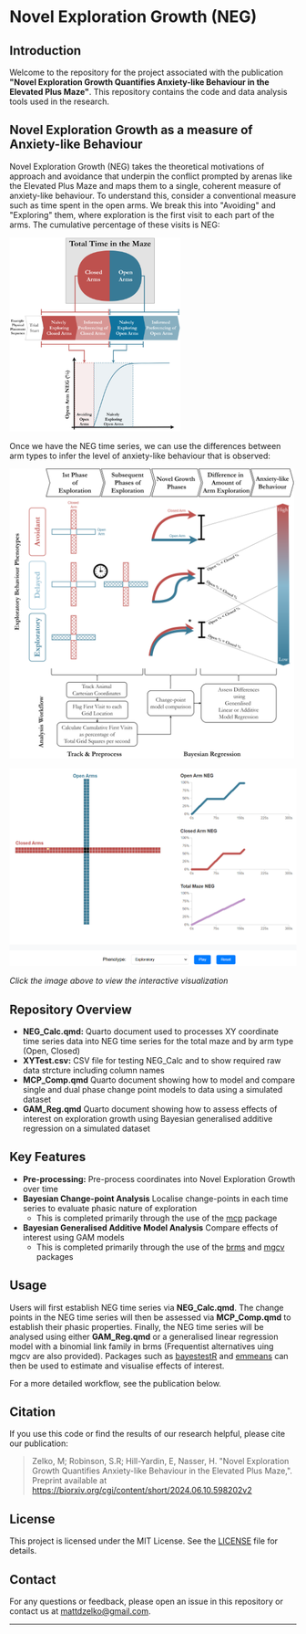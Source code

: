 # Novel Exploration Growth (NEG)

## Introduction

Welcome to the repository for the project associated with the publication **"Novel Exploration Growth Quantifies Anxiety-like Behaviour in the Elevated Plus Maze"**. This repository contains the code and data analysis tools used in the research.

## Novel Exploration Growth as a measure of Anxiety-like Behaviour

Novel Exploration Growth (NEG) takes the theoretical motivations of approach and avoidance that underpin the conflict prompted by arenas like the Elevated Plus Maze and maps them to a single, coherent measure of anxiety-like behaviour. To understand this, consider a conventional measure such as time spent in the open arms. We break this into "Avoiding" and "Exploring" them, where exploration is the first visit to each part of the arms. The cumulative percentage of these visits is NEG:

<img src="https://github.com/MZelko82/NEG/blob/main/Images/Fig1.png" alt="From Total Time to Novel Exploration" width="300">

Once we have the NEG time series, we can use the differences between arm types to infer the level of anxiety-like behaviour that is observed:

<img src="https://github.com/MZelko82/NEG/blob/main/Images/InferenceTableTrimv2.png" alt="From Novel Exploration to Anxiety-like Behaviour" width="500">


[![Interactive NEG Visualization Preview](Images/NEG_Preview.png)](https://mzelko82.github.io/NEG/visualisations/)

*Click the image above to view the interactive visualization*

## Repository Overview

- **NEG_Calc.qmd:** Quarto document used to processes XY coordinate time series data into NEG time series for the total maze and by arm type (Open, Closed)
- **XYTest.csv:** CSV file for testing NEG_Calc and to show required raw data strcture including column names
- **MCP_Comp.qmd** Quarto document showing how to model and compare single and dual phase change point models to data using a simulated dataset
- **GAM_Reg.qmd** Quarto document showing how to assess effects of interest on exploration growth using Bayesian generalised additive regression on a simulated dataset 

## Key Features

- **Pre-processing:** Pre-process coordinates into Novel Exploration Growth over time
- **Bayesian Change-point Analysis** Localise change-points in each time series to evaluate phasic nature of exploration
    - This is completed primarily through the use of the [mcp](https://lindeloev.github.io/mcp/) package  
- **Bayesian Generalised Additive Model Analysis** Compare effects of interest using GAM models
    - This is completed primarily through the use of the [brms](https://paul-buerkner.github.io/brms/) and [mgcv](https://www.maths.ed.ac.uk/~swood34/mgcv/) packages   

## Usage

Users will first establish NEG time series via **NEG_Calc.qmd**. The change points in the NEG time series will then be assessed via **MCP_Comp.qmd** to establish their phasic properties. Finally, the NEG time series will be analysed using either **GAM_Reg.qmd** or a generalised linear regression model with a binomial link family in brms (Frequentist alternatives uing mgcv are also provided). Packages such as [bayestestR](https://easystats.github.io/bayestestR/) and [emmeans](https://github.com/rvlenth/emmeans) can then be used to estimate and visualise effects of interest.

For a more detailed workflow, see the publication below. 

## Citation

If you use this code or find the results of our research helpful, please cite our publication:

> Zelko, M; Robinson, S.R; Hill-Yardin, E, Nasser, H. "Novel Exploration Growth Quantifies Anxiety-like Behaviour in the Elevated Plus Maze,".
> Preprint available at https://biorxiv.org/cgi/content/short/2024.06.10.598202v2

## License

This project is licensed under the MIT License. See the [LICENSE](LICENSE) file for details.

## Contact

For any questions or feedback, please open an issue in this repository or contact us at mattdzelko@gmail.com.

---
